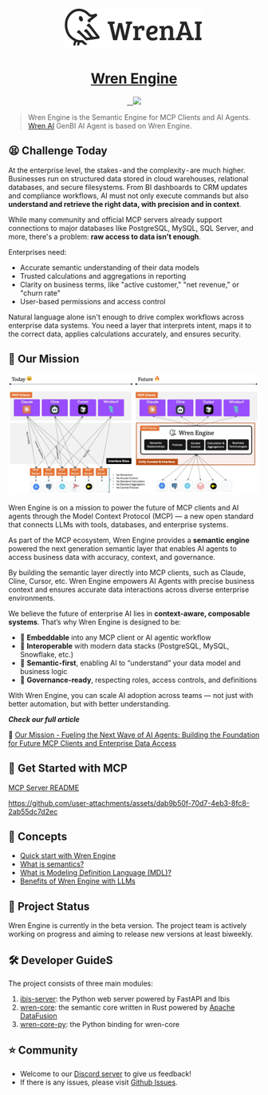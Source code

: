 <p align="center">
  <a href="https://getwren.ai">
    <picture>
      <source media="(prefers-color-scheme: light)" srcset="./misc/wrenai_logo.png">
      <img src="./misc/wrenai_logo.png">
    </picture>
    <h1 align="center">Wren Engine</h1>
  </a>
</p>

<p align="center">
  <a aria-label="Follow us" href="https://x.com/getwrenai">
    <img alt="" src="https://img.shields.io/badge/-@getwrenai-blue?style=for-the-badge&logo=x&logoColor=white&labelColor=gray&logoWidth=20">
  </a>
  <a aria-label="License" href="https://github.com/Canner/wren-engine/blob/main/LICENSE">
    <img alt="" src="https://img.shields.io/github/license/canner/wren-engine?color=blue&style=for-the-badge">
  </a>
  <a aria-label="Join the community on GitHub" href="https://discord.gg/5DvshJqG8Z">
    <img alt="" src="https://img.shields.io/badge/-JOIN%20THE%20COMMUNITY-blue?style=for-the-badge&logo=discord&logoColor=white&labelColor=grey&logoWidth=20">
  </a>
  <a aria-label="Canner" href="https://cannerdata.com/">
    <img src="https://img.shields.io/badge/%F0%9F%A7%A1-Made%20by%20Canner-blue?style=for-the-badge">
  </a>
</p>

> Wren Engine is the Semantic Engine for MCP Clients and AI Agents. 
> [Wren AI](https://github.com/Canner/WrenAI) GenBI AI Agent is based on Wren Engine.

## 😫 Challenge Today

At the enterprise level, the stakes - and the complexity - are much higher. Businesses run on structured data stored in cloud warehouses, relational databases, and secure filesystems. From BI dashboards to CRM updates and compliance workflows, AI must not only execute commands but also **understand and retrieve the right data, with precision and in context**.

While many community and official MCP servers already support connections to major databases like PostgreSQL, MySQL, SQL Server, and more, there's a problem: **raw access to data isn't enough**.

Enterprises need:
- Accurate semantic understanding of their data models
- Trusted calculations and aggregations in reporting
- Clarity on business terms, like "active customer," "net revenue," or "churn rate"
- User-based permissions and access control

Natural language alone isn't enough to drive complex workflows across enterprise data systems. You need a layer that interprets intent, maps it to the correct data, applies calculations accurately, and ensures security.

## 🎯 Our Mission

<img src="./misc/mcp_wren_engine.webp">

Wren Engine is on a mission to power the future of MCP clients and AI agents through the Model Context Protocol (MCP) — a new open standard that connects LLMs with tools, databases, and enterprise systems.

As part of the MCP ecosystem, Wren Engine provides a **semantic engine** powered the next generation semantic layer that enables AI agents to access business data with accuracy, context, and governance. 

By building the semantic layer directly into MCP clients, such as Claude, Cline, Cursor, etc. Wren Engine empowers AI Agents with precise business context and ensures accurate data interactions across diverse enterprise environments.

We believe the future of enterprise AI lies in **context-aware, composable systems**. That’s why Wren Engine is designed to be:

- 🔌 **Embeddable** into any MCP client or AI agentic workflow
- 🔄 **Interoperable** with modern data stacks (PostgreSQL, MySQL, Snowflake, etc.)
- 🧠 **Semantic-first**, enabling AI to “understand” your data model and business logic
- 🔐 **Governance-ready**, respecting roles, access controls, and definitions

With Wren Engine, you can scale AI adoption across teams — not just with better automation, but with better understanding.

***Check our full article***

🤩 [Our Mission - Fueling the Next Wave of AI Agents: Building the Foundation for Future MCP Clients and Enterprise Data Access](https://getwren.ai/post/fueling-the-next-wave-of-ai-agents-building-the-foundation-for-future-mcp-clients-and-enterprise-data-access)

## 🚀 Get Started with MCP 
[MCP Server README](mcp-server/README.md)

https://github.com/user-attachments/assets/dab9b50f-70d7-4eb3-8fc8-2ab55dc7d2ec




## 🤔 Concepts

- [Quick start with Wren Engine](https://docs.getwren.ai/oss/engine/get_started/quickstart)
- [What is semantics?](https://docs.getwren.ai/oss/engine/concept/what_is_semantics)
- [What is Modeling Definition Language (MDL)?](https://docs.getwren.ai/oss/engine/concept/what_is_mdl)
- [Benefits of Wren Engine with LLMs](https://docs.getwren.ai/oss/engine/concept/benefits_llm)

## 🚧 Project Status
Wren Engine is currently in the beta version. The project team is actively working on progress and aiming to release new versions at least biweekly.

## 🛠️ Developer GuideS
The project consists of three main modules:
1. [ibis-server](./ibis-server/): the Python web server powered by FastAPI and Ibis
2. [wren-core](./wren-cores): the semantic core written in Rust powered by [Apache DataFusion](https://github.com/apache/datafusion)
3. [wren-core-py](./wren-core-py): the Python binding for wren-core

## ⭐️ Community

- Welcome to our [Discord server](https://discord.gg/5DvshJqG8Z) to give us feedback!
- If there is any issues, please visit [Github Issues](https://github.com/Canner/wren-engine/issues).

